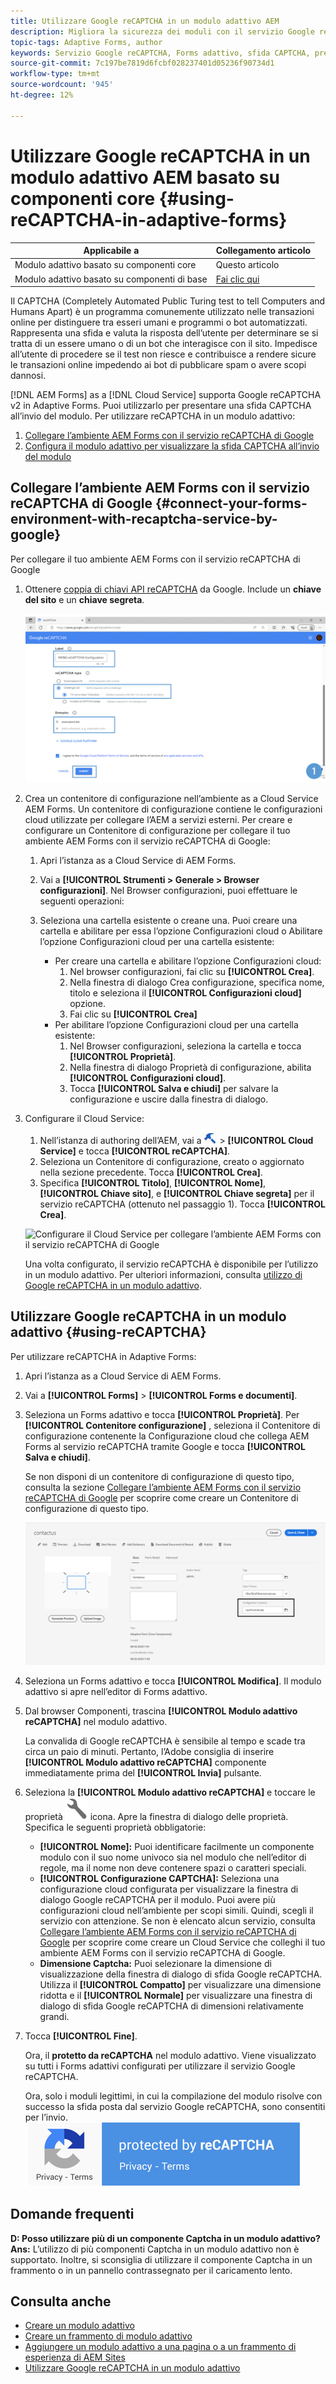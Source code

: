 ```yaml
---
title: Utilizzare Google reCAPTCHA in un modulo adattivo AEM
description: Migliora la sicurezza dei moduli con il servizio Google reCAPTCHA. Guida passo passo all'interno!
topic-tags: Adaptive Forms, author
keywords: Servizio Google reCAPTCHA, Forms adattivo, sfida CAPTCHA, prevenzione dei bot, componenti core, sicurezza dell’invio dei moduli, prevenzione della posta indesiderata dei moduli
source-git-commit: 7c197be7819d6fcbf028237401d05236f90734d1
workflow-type: tm+mt
source-wordcount: '945'
ht-degree: 12%

---
```



# Utilizzare Google reCAPTCHA in un modulo adattivo AEM basato su componenti core {#using-reCAPTCHA-in-adaptive-forms}

| Applicabile a | Collegamento articolo |
| -------- | ---------------------------- |
| Modulo adattivo basato su componenti core | Questo articolo |
| Modulo adattivo basato su componenti di base | [Fai clic qui](/help/forms/captcha-adaptive-forms.md) |

Il CAPTCHA (Completely Automated Public Turing test to tell Computers and Humans Apart) è un programma comunemente utilizzato nelle transazioni online per distinguere tra esseri umani e programmi o bot automatizzati. Rappresenta una sfida e valuta la risposta dell’utente per determinare se si tratta di un essere umano o di un bot che interagisce con il sito. Impedisce all’utente di procedere se il test non riesce e contribuisce a rendere sicure le transazioni online impedendo ai bot di pubblicare spam o avere scopi dannosi.

[!DNL AEM Forms] as a [!DNL Cloud Service] supporta Google reCAPTCHA v2 in Adaptive Forms. Puoi utilizzarlo per presentare una sfida CAPTCHA all’invio del modulo. Per utilizzare reCAPTCHA in un modulo adattivo:

1. [Collegare l’ambiente AEM Forms con il servizio reCAPTCHA di Google](#connect-your-forms-environment-with-recaptcha-service-by-google)
1. [Configura il modulo adattivo per visualizzare la sfida CAPTCHA all’invio del modulo](#using-reCAPTCHA)

## Collegare l’ambiente AEM Forms con il servizio reCAPTCHA di Google {#connect-your-forms-environment-with-recaptcha-service-by-google}

Per collegare il tuo ambiente AEM Forms con il servizio reCAPTCHA di Google

1. Ottenere [coppia di chiavi API reCAPTCHA](https://www.google.com/recaptcha/admin) da Google. Include un **chiave del sito** e un **chiave segreta**.

   ![Crea la configurazione Google reCAPTCHA del sito web Google per ottenere le chiavi reCAPTCHA](/help/forms/assets/google-captcha.gif)
1. Crea un contenitore di configurazione nell’ambiente as a Cloud Service AEM Forms. Un contenitore di configurazione contiene le configurazioni cloud utilizzate per collegare l’AEM a servizi esterni. Per creare e configurare un Contenitore di configurazione per collegare il tuo ambiente AEM Forms con il servizio reCAPTCHA di Google:
   1. Apri l’istanza as a Cloud Service di AEM Forms.
   1. Vai a **[!UICONTROL Strumenti > Generale > Browser configurazioni]**. Nel Browser configurazioni, puoi effettuare le seguenti operazioni:
   1. Seleziona una cartella esistente o creane una. Puoi creare una cartella e abilitare per essa l’opzione Configurazioni cloud o Abilitare l’opzione Configurazioni cloud per una cartella esistente:

      * Per creare una cartella e abilitare l’opzione Configurazioni cloud:
         1. Nel browser configurazioni, fai clic su **[!UICONTROL Crea]**.
         1. Nella finestra di dialogo Crea configurazione, specifica nome, titolo e seleziona il **[!UICONTROL Configurazioni cloud]** opzione.
         1. Fai clic su **[!UICONTROL Crea]**
      * Per abilitare l’opzione Configurazioni cloud per una cartella esistente:
         1. Nel Browser configurazioni, seleziona la cartella e tocca **[!UICONTROL Proprietà]**.
         1. Nella finestra di dialogo Proprietà di configurazione, abilita **[!UICONTROL Configurazioni cloud]**.
         1. Tocca **[!UICONTROL Salva e chiudi]** per salvare la configurazione e uscire dalla finestra di dialogo.

1. Configurare il Cloud Service:
   1. Nell’istanza di authoring dell’AEM, vai a ![tools-1](assets/tools-1.png) > **[!UICONTROL Cloud Service]** e tocca **[!UICONTROL reCAPTCHA]**.
   1. Seleziona un Contenitore di configurazione, creato o aggiornato nella sezione precedente. Tocca **[!UICONTROL Crea]**.
   1. Specifica **[!UICONTROL Titolo]**, **[!UICONTROL Nome]**, **[!UICONTROL Chiave sito]**, e **[!UICONTROL Chiave segreta]** per il servizio reCAPTCHA (ottenuto nel passaggio 1). Tocca **[!UICONTROL Crea]**.

   ![Configurare il Cloud Service per collegare l’ambiente AEM Forms con il servizio reCAPTCHA di Google](/help/forms/assets/captcha-configuration.gif)

   Una volta configurato, il servizio reCAPTCHA è disponibile per l’utilizzo in un modulo adattivo. Per ulteriori informazioni, consulta [utilizzo di Google reCAPTCHA in un modulo adattivo](#using-reCAPTCHA).

## Utilizzare Google reCAPTCHA in un modulo adattivo {#using-reCAPTCHA}

Per utilizzare reCAPTCHA in Adaptive Forms:

1. Apri l’istanza as a Cloud Service di AEM Forms.
1. Vai a **[!UICONTROL Forms]** > **[!UICONTROL Forms e documenti]**.
1. Seleziona un Forms adattivo e tocca **[!UICONTROL Proprietà]**. Per **[!UICONTROL Contenitore configurazione]** , seleziona il Contenitore di configurazione contenente la Configurazione cloud che collega AEM Forms al servizio reCAPTCHA tramite Google e tocca **[!UICONTROL Salva e chiudi]**.

   Se non disponi di un contenitore di configurazione di questo tipo, consulta la sezione [Collegare l’ambiente AEM Forms con il servizio reCAPTCHA di Google](#connect-your-forms-environment-with-recaptcha-service-by-google) per scoprire come creare un Contenitore di configurazione di questo tipo.

   ![Seleziona contenitore configurazione](/help/forms/assets/captcha-properties.png)

1. Seleziona un Forms adattivo e tocca **[!UICONTROL Modifica]**. Il modulo adattivo si apre nell’editor di Forms adattivo.
1. Dal browser Componenti, trascina **[!UICONTROL Modulo adattivo reCAPTCHA]** nel modulo adattivo.

   La convalida di Google reCAPTCHA è sensibile al tempo e scade tra circa un paio di minuti. Pertanto, l’Adobe consiglia di inserire **[!UICONTROL Modulo adattivo reCAPTCHA]** componente immediatamente prima del **[!UICONTROL Invia]** pulsante.

1. Seleziona la **[!UICONTROL Modulo adattivo reCAPTCHA]** e toccare le proprietà ![Icona Proprietà](assets/configure-icon.svg) icona. Apre la finestra di dialogo delle proprietà. Specifica le seguenti proprietà obbligatorie:
   * **[!UICONTROL Nome]:** Puoi identificare facilmente un componente modulo con il suo nome univoco sia nel modulo che nell’editor di regole, ma il nome non deve contenere spazi o caratteri speciali.
   * **[!UICONTROL Configurazione CAPTCHA]:** Seleziona una configurazione cloud configurata per visualizzare la finestra di dialogo Google reCAPTCHA per il modulo. Puoi avere più configurazioni cloud nell’ambiente per scopi simili. Quindi, scegli il servizio con attenzione. Se non è elencato alcun servizio, consulta [Collegare l’ambiente AEM Forms con il servizio reCAPTCHA di Google](#connect-your-forms-environment-with-recaptcha-service-by-google) per scoprire come creare un Cloud Service che colleghi il tuo ambiente AEM Forms con il servizio reCAPTCHA di Google.
   * **Dimensione Captcha:** Puoi selezionare la dimensione di visualizzazione della finestra di dialogo di sfida Google reCAPTCHA. Utilizza il **[!UICONTROL Compatto]** per visualizzare una dimensione ridotta e il **[!UICONTROL Normale]** per visualizzare una finestra di dialogo di sfida Google reCAPTCHA di dimensioni relativamente grandi.

1. Tocca **[!UICONTROL Fine]**.

   Ora, il **protetto da reCAPTCHA** nel modulo adattivo. Viene visualizzato su tutti i Forms adattivi configurati per utilizzare il servizio Google reCAPTCHA.

   Ora, solo i moduli legittimi, in cui la compilazione del modulo risolve con successo la sfida posta dal servizio Google reCAPTCHA, sono consentiti per l’invio.
   ![Google protetto da badge reCAPTCHA](/help/forms/assets/google-recaptcha-v2.png)

<!--
### Show or hide CAPTCHA component based on rules {#show-hide-captcha}

You can select to show or hide the CAPTCHA component based on rules that you apply on a component in an Adaptive Form. Tap the component, select ![edit rules](assets/edit-rules-icon.svg), and tap **[!UICONTROL Create]** to create a rule. For more information on creating rules, see [Rule Editor](rule-editor.md).

For example, the CAPTCHA component must display in an Adaptive Form only if the Currency Value field in the form has a value of more than 25000.

Tap the **[!UICONTROL Currency Value]** field in the form and create the following rules:

![Show or hide rules](assets/rules-show-hide-captcha.png)

   >[!NOTE]
   >
   > When you select a reCAPTCHA v2 configuration and the size is set to [!UICONTROL Invisible], the show/hide option remains disabled.

   -->

## Domande frequenti

**D: Posso utilizzare più di un componente Captcha in un modulo adattivo?**
**Ans:** L’utilizzo di più componenti Captcha in un modulo adattivo non è supportato. Inoltre, si sconsiglia di utilizzare il componente Captcha in un frammento o in un pannello contrassegnato per il caricamento lento.

## Consulta anche

* [Creare un modulo adattivo](/help/forms/creating-adaptive-form-core-components.md)
* [Creare un frammento di modulo adattivo](/help/forms/adaptive-form-fragments-core-components.md)
* [Aggiungere un modulo adattivo a una pagina o a un frammento di esperienza di AEM Sites](/help/forms/create-or-add-an-adaptive-form-to-aem-sites-page.md)
* [Utilizzare Google reCAPTCHA in un modulo adattivo](/help/forms/captcha-adaptive-forms-core-components.md)
